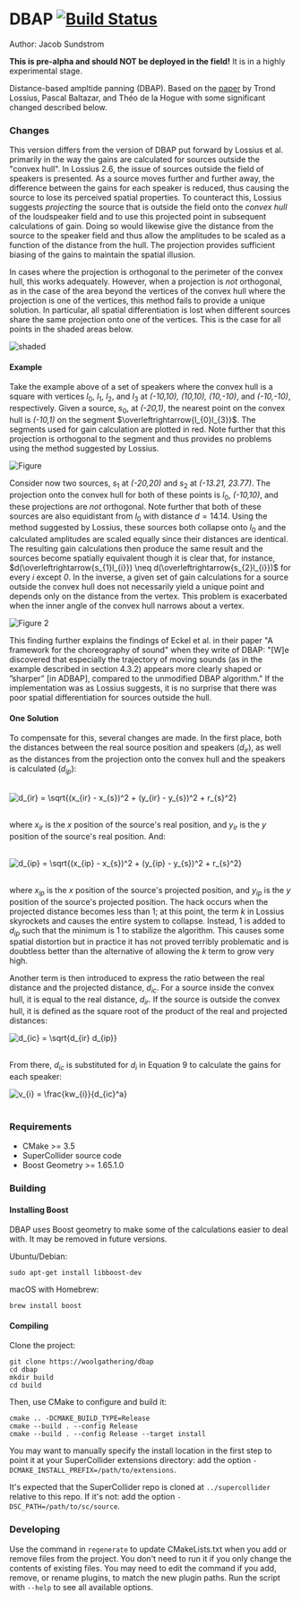 # DBAP [![Build Status](https://travis-ci.com/woolgathering/dbap.svg?branch=master)](https://travis-ci.com/woolgathering/dbap)

Author: Jacob Sundstrom

__This is pre-alpha and should NOT be deployed in the field!__ It is in a highly experimental stage.

Distance-based ampltide panning (DBAP). Based on the [paper](https://pdfs.semanticscholar.org/132a/028b9febadd03f2c75e5f79ca500c2dd04fd.pdf?_ga=2.103137216.1512247688.1571200723-789701753.1569525663) by Trond Lossius, Pascal Baltazar, and Théo de la Hogue with some significant changed described below.

### Changes

This version differs from the version of DBAP put forward by Lossius et al. primarily in the way the gains are calculated for sources outside the "convex hull". In Lossius 2.6, the issue of sources outside the field of speakers is presented. As a source moves further and further away, the difference between the gains for each speaker is reduced, thus causing the source to lose its perceived spatial properties. To counteract this, Lossius suggests _projecting_ the source that is outside the field onto the _convex hull_ of the loudspeaker field and to use this projected point in subsequent calculations of gain. Doing so would likewise give the distance from the source to the speaker field and thus allow the amplitudes to be scaled as a function of the distance from the hull. The projection provides sufficient biasing of the gains to maintain the spatial illusion.

In cases where the projection is orthogonal to the perimeter of the convex hull, this works adequately. However, when a projection is _not_ orthogonal, as in the case of the area beyond the vertices of the convex hull where the projection is one of the vertices, this method fails to provide a unique solution. In particular, all spatial differentiation is lost when different sources share the same projection onto one of the vertices. This is the case for all points in the shaded areas below.

![shaded](images/Figure_3.png)

#### Example
Take the example above of a set of speakers where the convex hull is a square with vertices $l_{0}$, $l_{1}$, $l_{2}$, and $l_{3}$ at _(-10,10), (10,10), (10,-10)_, and _(-10,-10)_, respectively. Given a source, $s_{0}$, at _(-20,1)_, the nearest point on the convex hull is _(-10,1)_ on the segment $\overleftrightarrow{l_{0}l_{3}}$. The segments used for gain calculation are plotted in red. Note further that this projection is orthogonal to the segment and thus provides no problems using the method suggested by Lossius.

![Figure](images/Figure_1.png)

Consider now two sources, $s_{1}$ at _(-20,20)_ and $s_{2}$ at _(-13.21, 23.77)_. The projection onto the convex hull for both of these points is $l_{0}$, _(-10,10)_, and these projections are _not_ orthogonal. Note further that both of these sources are also equidistant from $l_{0}$ with distance $d = 14.14$. Using the method suggested by Lossius, these sources both collapse onto $l_{0}$ and the calculated amplitudes are scaled equally since their distances are identical. The resulting gain calculations then produce the same result and the sources become spatially equivalent though it is clear that, for instance, $d(\overleftrightarrow{s_{1}l_{i}}) \neq d(\overleftrightarrow{s_{2}l_{i}})$ for every $i$ except _0_. In the inverse, a given set of gain calculations for a source outside the convex hull does not necessarily yield a unique point and depends only on the distance from the vertex. This problem is exacerbated when the inner angle of the convex hull narrows about a vertex.

![Figure 2](images/Figure_2.png)

This finding further explains the findings of Eckel et al. in their paper "A framework for the choreography of sound" when they write of DBAP: "[W]e discovered that especially the trajectory of moving sounds (as in the example described in section 4.3.2) appears more clearly shaped or ”sharper” [in ADBAP], compared to the unmodified DBAP algorithm." If the implementation was as Lossius suggests, it is no surprise that there was poor spatial differentiation for sources outside the hull.

#### One Solution

To compensate for this, several changes are made. In the first place, both the distances between the real source position and speakers ($d_{ir}$), as well as the distances from the projection onto the convex hull and the speakers is calculated ($d_{ip}$):

<!-- $$
d_{ir} = \sqrt{(x_{ir} - x_{s})^2 + (y_{ir} - y_{s})^2 + r_{s}^2}
$$ -->

<d1>
<br/>
<img align="middle" src="https://latex.codecogs.com/png.latex?\dpi{150}&space;d_{ir}&space;=&space;\sqrt{(x_{ir}&space;-&space;x_{s})^2&space;&plus;&space;(y_{ir}&space;-&space;y_{s})^2&space;&plus;&space;r_{s}^2}" title="d_{ir} = \sqrt{(x_{ir} - x_{s})^2 + (y_{ir} - y_{s})^2 + r_{s}^2}" />
<br/>
<br/>
</d1>

where $x_{ir}$ is the $x$ position of the source's real position, and $y_{ir}$ is the $y$ position of the source's real position. And:

<!-- $$
d_{ip} = \sqrt{(x_{ip} - x_{s})^2 + (y_{ip} - y_{s})^2 + r_{s}^2}
$$ -->
<d1>
<br/>
<img align="middle" src="https://latex.codecogs.com/png.latex?\inline&space;\dpi{150}&space;d_{ip}&space;=&space;\sqrt{(x_{ip}&space;-&space;x_{s})^2&space;&plus;&space;(y_{ip}&space;-&space;y_{s})^2&space;&plus;&space;r_{s}^2}" title="d_{ip} = \sqrt{(x_{ip} - x_{s})^2 + (y_{ip} - y_{s})^2 + r_{s}^2}" />
<br/>
<br/>
</d1>

where $x_{ip}$ is the $x$ position of the source's projected position, and $y_{ip}$ is the $y$ position of the source's projected position. The hack occurs when the projected distance becomes less than 1; at this point, the term $k$ in Lossius skyrockets and causes the entire system to collapse. Instead, 1 is added to $d_{ip}$ such that the minimum is 1 to stabilize the algorithm. This causes some spatial distortion but in practice it has not proved terribly problematic and is doubtless better than the alternative of allowing the $k$ term to grow very high.

Another term is then introduced to express the ratio between the real distance and the projected distance, $d_{ic}$. For a source inside the convex hull, it is equal to the real distance, $d_{ir}$. If the source is outside the convex hull, it is defined as the square root of the product of the real and projected distances:

<!-- $$
d_{ic} = \sqrt{d_{ir} d_{ip}}
$$ -->
<d1>
<img align="middle" src="https://latex.codecogs.com/gif.latex?\dpi{150}&space;d_{ic}&space;=&space;\sqrt{d_{ir}&space;d_{ip}}" title="d_{ic} = \sqrt{d_{ir} d_{ip}}" />
<br/>
<br/>
</d1>

From there, $d_{ic}$ is substituted for $d_{i}$ in Equation 9 to calculate the gains for each speaker:

<!-- $$
v_{i} = \frac{kw_{i}}{d_{ic}^a}
$$ -->
<d1>
<img align="middle" src="https://latex.codecogs.com/gif.latex?\dpi{150}&space;v_{i}&space;=&space;\frac{kw_{i}}{d_{ic}^a}" title="v_{i} = \frac{kw_{i}}{d_{ic}^a}" />
<br/>
<br/>
</d1>

### Requirements

- CMake >= 3.5
- SuperCollider source code
- Boost Geometry >= 1.65.1.0

### Building

#### Installing Boost

DBAP uses Boost geometry to make some of the calculations easier to deal with. It may be removed in future versions.

Ubuntu/Debian:

    sudo apt-get install libboost-dev

macOS with Homebrew:

    brew install boost

#### Compiling

Clone the project:

    git clone https://woolgathering/dbap
    cd dbap
    mkdir build
    cd build

Then, use CMake to configure and build it:

    cmake .. -DCMAKE_BUILD_TYPE=Release
    cmake --build . --config Release
    cmake --build . --config Release --target install

You may want to manually specify the install location in the first step to point it at your
SuperCollider extensions directory: add the option `-DCMAKE_INSTALL_PREFIX=/path/to/extensions`.

It's expected that the SuperCollider repo is cloned at `../supercollider` relative to this repo. If
it's not: add the option `-DSC_PATH=/path/to/sc/source`.

### Developing

Use the command in `regenerate` to update CMakeLists.txt when you add or remove files from the
project. You don't need to run it if you only change the contents of existing files. You may need to
edit the command if you add, remove, or rename plugins, to match the new plugin paths. Run the
script with `--help` to see all available options.

